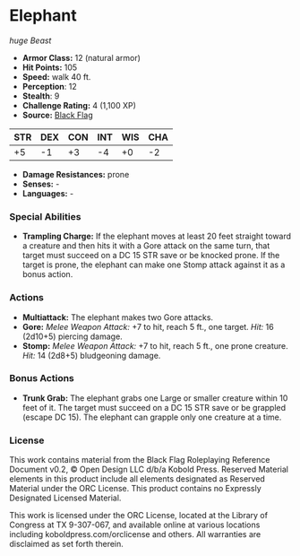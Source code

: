 # Elephant

*huge* *Beast*

- **Armor Class:** 12 (natural armor)
- **Hit Points:** 105 
- **Speed:** walk 40 ft.
- **Perception**: 12
- **Stealth**: 9
- **Challenge Rating:** 4 (1,100 XP)
- **Source:** [Black Flag](https://koboldpress.com/kpstore/product/tovrpg-pg-mv/)

| STR | DEX | CON | INT | WIS | CHA |
| --- | --- | --- | --- | --- | --- |
| +5 | -1 | +3 | -4 | +0 | -2 |

- **Damage Resistances:** prone
- **Senses:** -
- **Languages:** -

### Special Abilities

- **Trampling Charge:** If the elephant moves at least 20 feet straight toward a creature and then hits it with a Gore attack on the same turn, that target must succeed on a DC 15 STR save or be knocked prone. If the target is prone, the elephant can make one Stomp attack against it as a bonus action.

### Actions

- **Multiattack:** The elephant makes two Gore attacks.
- **Gore:** _Melee Weapon Attack:_ +7 to hit, reach 5 ft., one target. _Hit:_ 16 (2d10+5) piercing damage.
- **Stomp:** _Melee Weapon Attack:_ +7 to hit, reach 5 ft., one prone creature. _Hit:_ 14 (2d8+5) bludgeoning damage.

### Bonus Actions

- **Trunk Grab:** The elephant grabs one Large or smaller creature within 10 feet of it. The target must succeed on a DC 15 STR save or be grappled (escape DC 15). The elephant can grapple only one creature at a time.


### License

This work contains material from the Black Flag Roleplaying Reference Document v0.2, © Open Design LLC d/b/a Kobold Press. Reserved Material elements in this product include all elements designated as Reserved Material under the ORC License. This product contains no Expressly Designated Licensed Material.

This work is licensed under the ORC License, located at the Library of Congress at TX 9-307-067, and available online at various locations including koboldpress.com/orclicense and others. All warranties are disclaimed as set forth therein.
